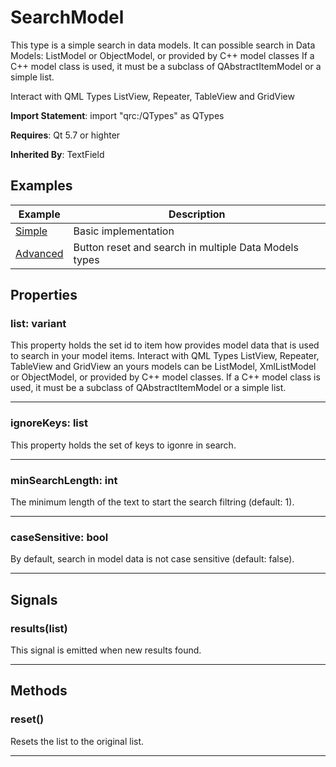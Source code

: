 # SearchModel

This type is a simple search in data models.
It can possible search in Data Models: ListModel or ObjectModel, or provided
by C++ model classes If a C++ model class is used, it must be a subclass of
QAbstractItemModel or a simple list.

Interact with QML Types ListView, Repeater, TableView and GridView

**Import Statement**: import "qrc:/QTypes" as QTypes

**Requires**: Qt 5.7 or highter

**Inherited By**: TextField


## Examples

| Example   | Description |
| ------ | ------ |
| [Simple](https://github.com/RicGuerra/QTypes/tree/master/Examples/SearchModel/Simple.qml)           | Basic implementation
| [Advanced](https://github.com/RicGuerra/QTypes/tree/master/Examples/SearchModel/Advanced.qml)         | Button reset and search in multiple Data Models types



## Properties

### list: variant

This property holds the set id to item how provides model data that is used to search in your model items.
Interact with QML Types ListView, Repeater, TableView and GridView an yours models can be ListModel, XmlListModel or ObjectModel, or provided by C++ model classes.
If a C++ model class is used, it must be a subclass of QAbstractItemModel or a simple list.

----

### ignoreKeys: list<String>

This property holds the set of keys to igonre in search.

---

### minSearchLength: int

The minimum length of the text to start the search filtring (default: 1).

----

### caseSensitive: bool

By default, search in model data is not case sensitive (default: false).

----

## Signals

### results(list)

This signal is emitted when new results found.

----

## Methods

### reset()

Resets the list to the original list.

-----
